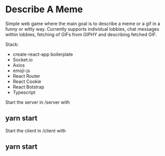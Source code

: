 # Describe A Meme

Simple web game where the main goal is to describe a meme or a gif in a funny or witty way. Currently supports individual lobbies, chat messages within lobbies, fetching of GIFs from GIPHY and describing fetched GIF.

Stack:
- create-react-app boilerplate
- Socket.io
- Axios
- emoji-js
- React Router
- React Cookie
- React Botstrap
- Typescript

Start the server in /server with
## yarn start

Start the client in /client with
## yarn start
